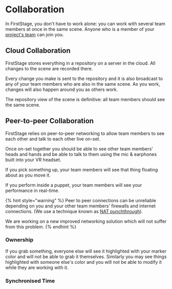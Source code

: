# Collaboration

In FirstStage, you don't have to work alone: you can work with several team members at once in the same scene. Anyone who is a member of your [project's team](projects/project-team.md) can join you.

## Cloud Collaboration

FirstStage stores everything in a repository on a server in the cloud. All changes to the scene are recorded there.&#x20;

Every change you make is sent to the repository and it is also broadcast to any of your team members who are also in the same scene. As you work, changes will also happen around you as others work.

The repository view of the scene is definitive: all team members should see the same scene.&#x20;

## Peer-to-peer Collaboration

FirstStage relies on peer-to-peer networking to allow team members to see each other and talk to each other live on-set.&#x20;

Once on-set together you should be able to see other team members' heads and hands and be able to talk to them using the mic & earphones built into your VR headset.

If you pick something up, your team members will see that thing floating about as you move it.

If you perform inside a puppet, your team members will see your performance in real-time.

{% hint style="warning" %}
Peer to peer connections can be unreliable depending on you and your other team members' firewalls and internet connections. (We use a technique known as [NAT punchthrough](https://en.wikipedia.org/wiki/Hole\_punching\_\(networking\))).

We are working on a new improved networking solution which will not suffer from this problem.
{% endhint %}

### Ownership

If you grab something, everyone else will see it highlighted with your marker color and will not be able to grab it themselves. Similarly you may see things highlighted with someone else's color and you will not be able to modify it while they are working with it.

### Synchronised Time

